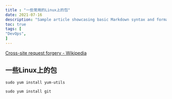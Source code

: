 ```yaml
---
title : "一些常用的Linux上的包"
date: 2021-07-16
description: "Sample article showcasing basic Markdown syntax and formatting for HTML elements."
toc: true
tags: [
"DevOps",
]
---
```



 <!--more-->
[Cross-site request forgery - Wikipedia](https://en.wikipedia.org/wiki/Cross-site_request_forgery)

## 一些Linux上的包

```shell
sudo yum install yum-utils
```


```shell
sudo yum install git
```